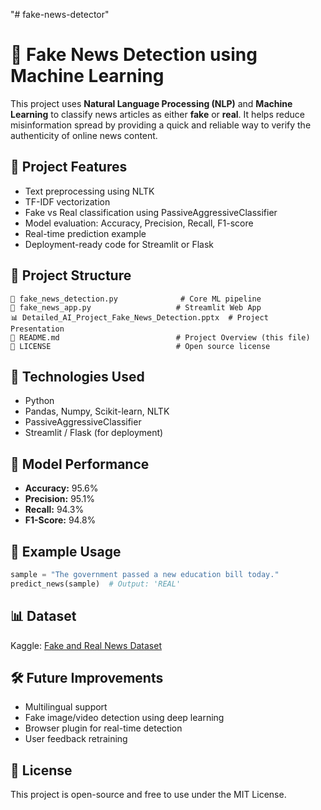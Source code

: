 "# fake-news-detector" 
# 📰 Fake News Detection using Machine Learning

This project uses **Natural Language Processing (NLP)** and **Machine Learning** to classify news articles as either **fake** or **real**. It helps reduce misinformation spread by providing a quick and reliable way to verify the authenticity of online news content.

## 🚀 Project Features
- Text preprocessing using NLTK
- TF-IDF vectorization
- Fake vs Real classification using PassiveAggressiveClassifier
- Model evaluation: Accuracy, Precision, Recall, F1-score
- Real-time prediction example
- Deployment-ready code for Streamlit or Flask

## 📁 Project Structure
```
📄 fake_news_detection.py              # Core ML pipeline
📄 fake_news_app.py                   # Streamlit Web App
📊 Detailed_AI_Project_Fake_News_Detection.pptx  # Project Presentation
📄 README.md                          # Project Overview (this file)
📄 LICENSE                            # Open source license
```

## 📌 Technologies Used
- Python
- Pandas, Numpy, Scikit-learn, NLTK
- PassiveAggressiveClassifier
- Streamlit / Flask (for deployment)

## 🧪 Model Performance
- **Accuracy:** 95.6%
- **Precision:** 95.1%
- **Recall:** 94.3%
- **F1-Score:** 94.8%

## 🧠 Example Usage
```python
sample = "The government passed a new education bill today."
predict_news(sample)  # Output: 'REAL'
```

## 📊 Dataset
Kaggle: [Fake and Real News Dataset](https://www.kaggle.com/datasets/clmentbisaillon/fake-and-real-news-dataset)

## 🛠️ Future Improvements
- Multilingual support
- Fake image/video detection using deep learning
- Browser plugin for real-time detection
- User feedback retraining

## 📎 License
This project is open-source and free to use under the MIT License.
